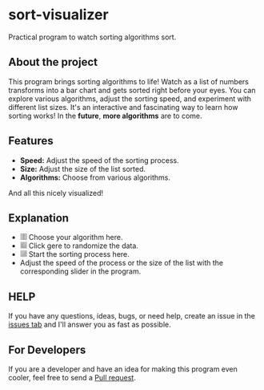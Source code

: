 # sort-visualizer
Practical program to watch sorting algorithms sort.

## About the project
This program brings sorting algorithms to life! Watch as a list of numbers transforms into
a bar chart and gets sorted right before your eyes. You can explore various algorithms,
adjust the sorting speed, and experiment with different list sizes. It's an interactive and fascinating way
to learn how sorting works!
In the **future**, **more algorithms** are to come.

## Features
- **Speed:** Adjust the speed of the sorting process.
- **Size:** Adjust the size of the list sorted.  
- **Algorithms:** Choose from various algorithms.

And all this nicely visualized!

## Explanation
- ![Choose the algorithm here](src/main/resources/images/sorter.png) Choose your algorithm here.
- ![Randomize the list here](src/main/resources/images/randomize.png) Click gere to randomize the data.
- ![Start sorting here](src/main/resources/images/sort.png) Start the sorting process here.
- Adjust the speed of the process or the size of the list with the corresponding slider in the program.

## HELP
If you have any questions, ideas, bugs, or need help,
create an issue in the [issues tab](https://github.com/AwayAllay/sort-visualizer/issues) and
I'll answer you as fast as possible.

## For Developers
If you are a developer and have an idea for making this program even cooler, feel free to send a
[Pull request](https://github.com/AwayAllay/sort-visualizer/pulls).

